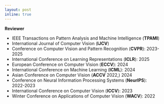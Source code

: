 ```yaml
---
layout: post
inline: true
---
```


**Reviewer**
- IEEE Transactions on Pattern Analysis and Machine Intelligence (**TPAMI**)
- International Journal of Computer Vision (**IJCV**)
- Conference on Computer Vision and Pattern Recognition (**CVPR**): 2023-2025
- International Conference on Learning Representations (**ICLR**): 2025
- European Conference on Computer Vision (**ECCV**): 2024
- International Conference on Machine Learning (**ICML**): 2024
- Asian Conference on Computer Vision (**ACCV** 2022,) 2024
- Conference on Neural Information Processing Systems (**NeurIPS**): 2022-2023
- International Conference on Computer Vision (**ICCV**): 2023
- Winter Conference on Applications of Computer Vision (**WACV**): 2022
